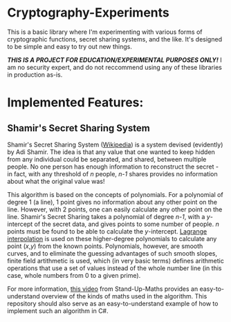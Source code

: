 # Cryptography-Experiments
This is a basic library where I'm experimenting with various forms of cryptographic functions, secret sharing systems, and the like. It's designed to be simple and easy to try out new things.

***THIS IS A PROJECT FOR EDUCATION/EXPERIMENTAL PURPOSES ONLY!*** I am no security expert, and do not reccommend using any of these libraries in production as-is.

# Implemented Features:
## Shamir's Secret Sharing System
Shamir's Secret Sharing System ([Wikipedia](https://en.wikipedia.org/wiki/Shamir%27s_Secret_Sharing)) is a system devised (evidently) by Adi Shamir. The idea is that any value that one wanted to keep hidden from any individual could be separated, and shared, between multiple people. No one person has enough information to reconstruct the secret - in fact, with any threshold of _n_ people, _n-1_ shares provides no information about what the original value was!

This algorithm is based on the concepts of polynomials. For a polynomial of degree 1 (a line), 1 point gives no information about any other point on the line. However, with 2 points, one can easily calculate any other point on the line. Shamir's Secret Sharing takes a polynomial of degree _n-1_, with a _y_-intercept of the secret data, and gives points to some number of people. _n_ points must be found to be able to calculate the _y_-intercept. [Lagrange interpolation](https://en.wikipedia.org/wiki/Lagrange_polynomial) is used on these higher-degree polynomials to calculate any point (_x_,_y_) from the known points. Polynomials, however, are smooth curves, and to eliminate the guessing advantages of such smooth slopes, finite field artithmetic is used, which (in very basic terms) defines arithmetic operations that use a set of values instead of the whole number line (in this case, whole numbers from 0 to a given prime).

For more information, [this video](https://youtu.be/K54ildEW9-Q) from Stand-Up-Maths provides an easy-to-understand overview of the kinds of maths used in the algorithm. This repository should also serve as an easy-to-understand example of how to implement such an algorithm in C#.
